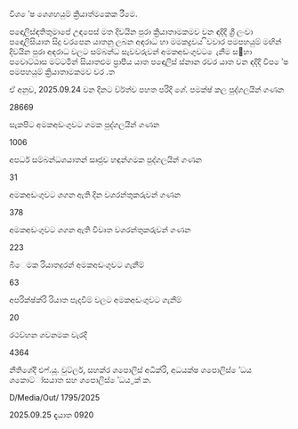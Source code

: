 විශ ේෂ ශෙශහයුම් ක්‍රියාත්මකෙක රීමෙ.

පඳොලිස්ඳතිතුමාපේ උඳපෙස් මත දිවයින පුරා ක්‍රියාතාමකමව වන ඳදිදි ශ්‍රී ලංවා පඳොලිසියාත සිදු වරපෙන යාතනු ලබන අඳරාධ හා මමකද්‍රවය ිවවාර පමපහයුම් මඟින් දිවයින පුරා අඳරාධ වලට සම්බන්ධ සැවවරුවන් අමකඅඩංගුවට ෙැනීම ස඲හා පවොට්ඨාස මට්ටමින් සියාතළුම ප්‍රාපීය යාත පඳොලිස් ස්නාන රවර යාත වන ඳදිදි විප ේෂ පමපහයුම් ක්‍රියාතාමකමව වර .ත

ඒ අනුව, 2025.09.24 වන දිනට ව්ර්ත්ව පහත පරිදි ශේ. පමක්ෂ් කල පුද්ගලයින් ගණන

28669

සැකපිට අමකඅඩංගුවට ගමක පුද්ගලයින් ගණන

1006

අපර්ධ සම්බන්ධශයාතන් සෘජුව හඳුන්ගමක පුද්ගලයින් ගණන

31

අමකඅඩංගුවට ශගන ඇති දින වශරන්තුකරුවන් ගණන

378

අමකඅඩංගුවට ශගන ඇති විවෘත වශරන්තුකරුවන් ගණන

223

බීෙමක රියාතදුරන් අමකඅඩංගුවට ගැනීම්

63

අපරික්ෂ්ක්රි රියාත පැදවීම් වලට අමකඅඩංගුවට ගැනීම්

20

රථව්හන ශවනමක වැරදි

4364

නීතිශේදී එෆ්.යූ. වුට්ලර්, සහක්ර ශපොලිස් අධික්රි, අධයක්ෂ ශපොලිස් ේධය ශකොට්ා්සයාත සහ ශපොලිස් ේධය ්‍රක් ක.

D/Media/Out/ 1795/2025

2025.09.25 ඳැයාත 0920
